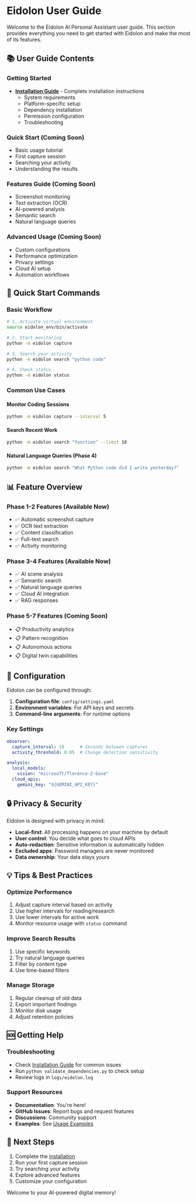 # Eidolon User Guide

Welcome to the Eidolon AI Personal Assistant user guide. This section provides everything you need to get started with Eidolon and make the most of its features.

## 📚 User Guide Contents

### Getting Started
- **[Installation Guide](INSTALL.md)** - Complete installation instructions
  - System requirements
  - Platform-specific setup
  - Dependency installation
  - Permission configuration
  - Troubleshooting

### Quick Start (Coming Soon)
- Basic usage tutorial
- First capture session
- Searching your activity
- Understanding the results

### Features Guide (Coming Soon)
- Screenshot monitoring
- Text extraction (OCR)
- AI-powered analysis
- Semantic search
- Natural language queries

### Advanced Usage (Coming Soon)
- Custom configurations
- Performance optimization
- Privacy settings
- Cloud AI setup
- Automation workflows

## 🚀 Quick Start Commands

### Basic Workflow
```bash
# 1. Activate virtual environment
source eidolon_env/bin/activate

# 2. Start monitoring
python -m eidolon capture

# 3. Search your activity
python -m eidolon search "python code"

# 4. Check status
python -m eidolon status
```

### Common Use Cases

#### Monitor Coding Sessions
```bash
python -m eidolon capture --interval 5
```

#### Search Recent Work
```bash
python -m eidolon search "function" --limit 10
```

#### Natural Language Queries (Phase 4)
```bash
python -m eidolon search "What Python code did I write yesterday?"
```

## 📊 Feature Overview

### Phase 1-2 Features (Available Now)
- ✅ Automatic screenshot capture
- ✅ OCR text extraction
- ✅ Content classification
- ✅ Full-text search
- ✅ Activity monitoring

### Phase 3-4 Features (Available Now)
- ✅ AI scene analysis
- ✅ Semantic search
- ✅ Natural language queries
- ✅ Cloud AI integration
- ✅ RAG responses

### Phase 5-7 Features (Coming Soon)
- 📋 Productivity analytics
- 📋 Pattern recognition
- 📋 Autonomous actions
- 📋 Digital twin capabilities

## 🔧 Configuration

Eidolon can be configured through:
1. **Configuration file**: `config/settings.yaml`
2. **Environment variables**: For API keys and secrets
3. **Command-line arguments**: For runtime options

### Key Settings
```yaml
observer:
  capture_interval: 10      # Seconds between captures
  activity_threshold: 0.05  # Change detection sensitivity

analysis:
  local_models:
    vision: "microsoft/florence-2-base"
  cloud_apis:
    gemini_key: "${GEMINI_API_KEY}"
```

## 🔒 Privacy & Security

Eidolon is designed with privacy in mind:
- **Local-first**: All processing happens on your machine by default
- **User control**: You decide what goes to cloud APIs
- **Auto-redaction**: Sensitive information is automatically hidden
- **Excluded apps**: Password managers are never monitored
- **Data ownership**: Your data stays yours

## 💡 Tips & Best Practices

### Optimize Performance
1. Adjust capture interval based on activity
2. Use higher intervals for reading/research
3. Use lower intervals for active work
4. Monitor resource usage with `status` command

### Improve Search Results
1. Use specific keywords
2. Try natural language queries
3. Filter by content type
4. Use time-based filters

### Manage Storage
1. Regular cleanup of old data
2. Export important findings
3. Monitor disk usage
4. Adjust retention policies

## 🆘 Getting Help

### Troubleshooting
- Check [Installation Guide](INSTALL.md) for common issues
- Run `python validate_dependencies.py` to check setup
- Review logs in `logs/eidolon.log`

### Support Resources
- **Documentation**: You're here!
- **GitHub Issues**: Report bugs and request features
- **Discussions**: Community support
- **Examples**: See [Usage Examples](../examples/USAGE_EXAMPLES.md)

## 🎯 Next Steps

1. Complete the [installation](INSTALL.md)
2. Run your first capture session
3. Try searching your activity
4. Explore advanced features
5. Customize your configuration

Welcome to your AI-powered digital memory!
